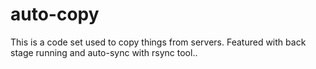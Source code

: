 # auto-copy
This is a code set used to copy things from servers. Featured with back stage running and auto-sync with rsync tool..
